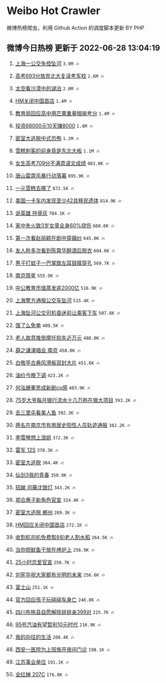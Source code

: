 # Weibo Hot Crawler 



微博热榜爬虫，利用 Github Action 的调度脚本更新 BY PHP 


## 微博今日热榜 更新于 2022-06-28 13:04:19 
1. [上海一公交失控坠河](https://s.weibo.com/weibo?q=%23%E4%B8%8A%E6%B5%B7%E4%B8%80%E5%85%AC%E4%BA%A4%E5%A4%B1%E6%8E%A7%E5%9D%A0%E6%B2%B3%23&Refer=top) `3.9M 🔥` 

1. [高考693分放弃北大复读考军校](https://s.weibo.com/weibo?q=%23%E9%AB%98%E8%80%83693%E5%88%86%E6%94%BE%E5%BC%83%E5%8C%97%E5%A4%A7%E5%A4%8D%E8%AF%BB%E8%80%83%E5%86%9B%E6%A0%A1%23&Refer=top) `2.6M 🔥` 

1. [太空看沙漠中的湖泊](https://s.weibo.com/weibo?q=%23%E5%A4%AA%E7%A9%BA%E7%9C%8B%E6%B2%99%E6%BC%A0%E4%B8%AD%E7%9A%84%E6%B9%96%E6%B3%8A%23&Refer=top) `2.0M 🔥` 

1. [HM关闭中国首店](https://s.weibo.com/weibo?q=%23HM%E5%85%B3%E9%97%AD%E4%B8%AD%E5%9B%BD%E9%A6%96%E5%BA%97%23&Refer=top) `1.4M 🔥` 

1. [教育局回应高中用芒果重量暗喻考分](https://s.weibo.com/weibo?q=%23%E6%95%99%E8%82%B2%E5%B1%80%E5%9B%9E%E5%BA%94%E9%AB%98%E4%B8%AD%E7%94%A8%E8%8A%92%E6%9E%9C%E9%87%8D%E9%87%8F%E6%9A%97%E5%96%BB%E8%80%83%E5%88%86%23&Refer=top) `1.4M 🔥` 

1. [投资68000元10天赚8000](https://s.weibo.com/weibo?q=%23%E6%8A%95%E8%B5%8468000%E5%85%8310%E5%A4%A9%E8%B5%9A8000%23&Refer=top) `1.4M 🔥` 

1. [密室大逃脱中式恐怖](https://s.weibo.com/weibo?q=%23%E5%AF%86%E5%AE%A4%E5%A4%A7%E9%80%83%E8%84%B1%E4%B8%AD%E5%BC%8F%E6%81%90%E6%80%96%23&Refer=top) `1.2M 🔥` 

1. [雪糕刺客的前身竟是东北大板](https://s.weibo.com/weibo?q=%23%E9%9B%AA%E7%B3%95%E5%88%BA%E5%AE%A2%E7%9A%84%E5%89%8D%E8%BA%AB%E7%AB%9F%E6%98%AF%E4%B8%9C%E5%8C%97%E5%A4%A7%E6%9D%BF%23&Refer=top) `1.1M 🔥` 

1. [女生高考709分不满意语文成绩](https://s.weibo.com/weibo?q=%23%E5%A5%B3%E7%94%9F%E9%AB%98%E8%80%83709%E5%88%86%E4%B8%8D%E6%BB%A1%E6%84%8F%E8%AF%AD%E6%96%87%E6%88%90%E7%BB%A9%23&Refer=top) `983.0K 🔥` 

1. [唐山雷霆风暴行动落幕](https://s.weibo.com/weibo?q=%23%E5%94%90%E5%B1%B1%E9%9B%B7%E9%9C%86%E9%A3%8E%E6%9A%B4%E8%A1%8C%E5%8A%A8%E8%90%BD%E5%B9%95%23&Refer=top) `895.9K 🔥` 

1. [一元雪糕去哪了](https://s.weibo.com/weibo?q=%23%E4%B8%80%E5%85%83%E9%9B%AA%E7%B3%95%E5%8E%BB%E5%93%AA%E4%BA%86%23&Refer=top) `872.5K 🔥` 

1. [美国一卡车内发现至少42具移民遗体](https://s.weibo.com/weibo?q=%23%E7%BE%8E%E5%9B%BD%E4%B8%80%E5%8D%A1%E8%BD%A6%E5%86%85%E5%8F%91%E7%8E%B0%E8%87%B3%E5%B0%9142%E5%85%B7%E7%A7%BB%E6%B0%91%E9%81%97%E4%BD%93%23&Refer=top) `814.9K 🔥` 

1. [说英雄 拌骨灰](https://s.weibo.com/weibo?q=%E8%AF%B4%E8%8B%B1%E9%9B%84%20%E6%8B%8C%E9%AA%A8%E7%81%B0&Refer=top) `704.1K 🔥` 

1. [家中失火致3岁女童全身60%烧伤](https://s.weibo.com/weibo?q=%E5%AE%B6%E4%B8%AD%E5%A4%B1%E7%81%AB%E8%87%B43%E5%B2%81%E5%A5%B3%E7%AB%A5%E5%85%A8%E8%BA%AB60%25%E7%83%A7%E4%BC%A4&Refer=top) `668.6K 🔥` 

1. [第一次看赵丽颖在剧中穿婚纱](https://s.weibo.com/weibo?q=%23%E7%AC%AC%E4%B8%80%E6%AC%A1%E7%9C%8B%E8%B5%B5%E4%B8%BD%E9%A2%96%E5%9C%A8%E5%89%A7%E4%B8%AD%E7%A9%BF%E5%A9%9A%E7%BA%B1%23&Refer=top) `645.0K 🔥` 

1. [友人称多次看到陈霄华醉酒后脱衣](https://s.weibo.com/weibo?q=%23%E5%8F%8B%E4%BA%BA%E7%A7%B0%E5%A4%9A%E6%AC%A1%E7%9C%8B%E5%88%B0%E9%99%88%E9%9C%84%E5%8D%8E%E9%86%89%E9%85%92%E5%90%8E%E8%84%B1%E8%A1%A3%23&Refer=top) `604.6K 🔥` 

1. [男子打蚊子一巴掌致左耳鼓膜穿孔](https://s.weibo.com/weibo?q=%23%E7%94%B7%E5%AD%90%E6%89%93%E8%9A%8A%E5%AD%90%E4%B8%80%E5%B7%B4%E6%8E%8C%E8%87%B4%E5%B7%A6%E8%80%B3%E9%BC%93%E8%86%9C%E7%A9%BF%E5%AD%94%23&Refer=top) `569.7K 🔥` 

1. [南京带星](https://s.weibo.com/weibo?q=%23%E5%8D%97%E4%BA%AC%E5%B8%A6%E6%98%9F%23&Refer=top) `555.9K 🔥` 

1. [中公教育市值蒸发逾2000亿](https://s.weibo.com/weibo?q=%23%E4%B8%AD%E5%85%AC%E6%95%99%E8%82%B2%E5%B8%82%E5%80%BC%E8%92%B8%E5%8F%91%E9%80%BE2000%E4%BA%BF%23&Refer=top) `516.9K 🔥` 

1. [上海警方通报公交车坠河](https://s.weibo.com/weibo?q=%23%E4%B8%8A%E6%B5%B7%E8%AD%A6%E6%96%B9%E9%80%9A%E6%8A%A5%E5%85%AC%E4%BA%A4%E8%BD%A6%E5%9D%A0%E6%B2%B3%23&Refer=top) `515.4K 🔥` 

1. [上海坠河公交司机昏迷前让乘客下车](https://s.weibo.com/weibo?q=%23%E4%B8%8A%E6%B5%B7%E5%9D%A0%E6%B2%B3%E5%85%AC%E4%BA%A4%E5%8F%B8%E6%9C%BA%E6%98%8F%E8%BF%B7%E5%89%8D%E8%AE%A9%E4%B9%98%E5%AE%A2%E4%B8%8B%E8%BD%A6%23&Refer=top) `507.8K 🔥` 

1. [饿了么免单](https://s.weibo.com/weibo?q=%E9%A5%BF%E4%BA%86%E4%B9%88%E5%85%8D%E5%8D%95&Refer=top) `489.5K 🔥` 

1. [老人故意推倒摩托损失近万元](https://s.weibo.com/weibo?q=%23%E8%80%81%E4%BA%BA%E6%95%85%E6%84%8F%E6%8E%A8%E5%80%92%E6%91%A9%E6%89%98%E6%8D%9F%E5%A4%B1%E8%BF%91%E4%B8%87%E5%85%83%23&Refer=top) `488.0K 🔥` 

1. [薛之谦演唱会 南京](https://s.weibo.com/weibo?q=%E8%96%9B%E4%B9%8B%E8%B0%A6%E6%BC%94%E5%94%B1%E4%BC%9A%20%E5%8D%97%E4%BA%AC&Refer=top) `458.0K 🔥` 

1. [白敬亭古典风滑板双封大片](https://s.weibo.com/weibo?q=%23%E7%99%BD%E6%95%AC%E4%BA%AD%E5%8F%A4%E5%85%B8%E9%A3%8E%E6%BB%91%E6%9D%BF%E5%8F%8C%E5%B0%81%E5%A4%A7%E7%89%87%23&Refer=top) `451.6K 🔥` 

1. [油价今晚下调](https://s.weibo.com/weibo?q=%23%E6%B2%B9%E4%BB%B7%E4%BB%8A%E6%99%9A%E4%B8%8B%E8%B0%83%23&Refer=top) `423.2K 🔥` 

1. [何泓姗董思成新剧cp感](https://s.weibo.com/weibo?q=%23%E4%BD%95%E6%B3%93%E5%A7%97%E8%91%A3%E6%80%9D%E6%88%90%E6%96%B0%E5%89%A7cp%E6%84%9F%23&Refer=top) `403.9K 🔥` 

1. [75岁大爷每月银行流水十几万称在做大项目](https://s.weibo.com/weibo?q=%2375%E5%B2%81%E5%A4%A7%E7%88%B7%E6%AF%8F%E6%9C%88%E9%93%B6%E8%A1%8C%E6%B5%81%E6%B0%B4%E5%8D%81%E5%87%A0%E4%B8%87%E7%A7%B0%E5%9C%A8%E5%81%9A%E5%A4%A7%E9%A1%B9%E7%9B%AE%23&Refer=top) `393.2K 🔥` 

1. [去三里屯看美人鱼](https://s.weibo.com/weibo?q=%23%E5%8E%BB%E4%B8%89%E9%87%8C%E5%B1%AF%E7%9C%8B%E7%BE%8E%E4%BA%BA%E9%B1%BC%23&Refer=top) `392.3K 🔥` 

1. [两名在南京市有旅居史阳性人员轨迹通报](https://s.weibo.com/weibo?q=%23%E4%B8%A4%E5%90%8D%E5%9C%A8%E5%8D%97%E4%BA%AC%E5%B8%82%E6%9C%89%E6%97%85%E5%B1%85%E5%8F%B2%E9%98%B3%E6%80%A7%E4%BA%BA%E5%91%98%E8%BD%A8%E8%BF%B9%E9%80%9A%E6%8A%A5%23&Refer=top) `382.2K 🔥` 

1. [李雪琴想上浪姐](https://s.weibo.com/weibo?q=%23%E6%9D%8E%E9%9B%AA%E7%90%B4%E6%83%B3%E4%B8%8A%E6%B5%AA%E5%A7%90%23&Refer=top) `372.3K 🔥` 

1. [雷军 12S](https://s.weibo.com/weibo?q=%E9%9B%B7%E5%86%9B%2012S&Refer=top) `370.3K 🔥` 

1. [密室大逃脱](https://s.weibo.com/weibo?q=%E5%AF%86%E5%AE%A4%E5%A4%A7%E9%80%83%E8%84%B1&Refer=top) `364.4K 🔥` 

1. [仙剑3我的青春](https://s.weibo.com/weibo?q=%23%E4%BB%99%E5%89%913%E6%88%91%E7%9A%84%E9%9D%92%E6%98%A5%23&Refer=top) `350.9K 🔥` 

1. [招娣 司藤沈银灯](https://s.weibo.com/weibo?q=%E6%8B%9B%E5%A8%A3%20%E5%8F%B8%E8%97%A4%E6%B2%88%E9%93%B6%E7%81%AF&Refer=top) `343.2K 🔥` 

1. [郑合惠子新角色官宣](https://s.weibo.com/weibo?q=%E9%83%91%E5%90%88%E6%83%A0%E5%AD%90%E6%96%B0%E8%A7%92%E8%89%B2%E5%AE%98%E5%AE%A3&Refer=top) `324.4K 🔥` 

1. [密室大逃脱 郴州](https://s.weibo.com/weibo?q=%E5%AF%86%E5%AE%A4%E5%A4%A7%E9%80%83%E8%84%B1%20%E9%83%B4%E5%B7%9E&Refer=top) `289.3K 🔥` 

1. [HM回应关闭中国首店](https://s.weibo.com/weibo?q=%23HM%E5%9B%9E%E5%BA%94%E5%85%B3%E9%97%AD%E4%B8%AD%E5%9B%BD%E9%A6%96%E5%BA%97%23&Refer=top) `272.1K 🔥` 

1. [收割机司机免费帮8旬老人割水稻](https://s.weibo.com/weibo?q=%23%E6%94%B6%E5%89%B2%E6%9C%BA%E5%8F%B8%E6%9C%BA%E5%85%8D%E8%B4%B9%E5%B8%AE8%E6%97%AC%E8%80%81%E4%BA%BA%E5%89%B2%E6%B0%B4%E7%A8%BB%23&Refer=top) `264.5K 🔥` 

1. [当你把鱿鱼干放在烤炉上](https://s.weibo.com/weibo?q=%E5%BD%93%E4%BD%A0%E6%8A%8A%E9%B1%BF%E9%B1%BC%E5%B9%B2%E6%94%BE%E5%9C%A8%E7%83%A4%E7%82%89%E4%B8%8A&Refer=top) `256.9K 🔥` 

1. [25小时恋爱官宣](https://s.weibo.com/weibo?q=%2325%E5%B0%8F%E6%97%B6%E6%81%8B%E7%88%B1%E5%AE%98%E5%AE%A3%23&Refer=top) `256.7K 🔥` 

1. [刘宪华祝大家都有光明的未来](https://s.weibo.com/weibo?q=%23%E5%88%98%E5%AE%AA%E5%8D%8E%E7%A5%9D%E5%A4%A7%E5%AE%B6%E9%83%BD%E6%9C%89%E5%85%89%E6%98%8E%E7%9A%84%E6%9C%AA%E6%9D%A5%23&Refer=top) `256.6K 🔥` 

1. [富士山](https://s.weibo.com/weibo?q=%E5%AF%8C%E5%A3%AB%E5%B1%B1&Refer=top) `251.1K 🔥` 

1. [官方回应孩子玩碰碰车身亡](https://s.weibo.com/weibo?q=%23%E5%AE%98%E6%96%B9%E5%9B%9E%E5%BA%94%E5%AD%A9%E5%AD%90%E7%8E%A9%E7%A2%B0%E7%A2%B0%E8%BD%A6%E8%BA%AB%E4%BA%A1%23&Refer=top) `246.8K 🔥` 

1. [四川布拖县自愿解除娃娃亲399对](https://s.weibo.com/weibo?q=%23%E5%9B%9B%E5%B7%9D%E5%B8%83%E6%8B%96%E5%8E%BF%E8%87%AA%E6%84%BF%E8%A7%A3%E9%99%A4%E5%A8%83%E5%A8%83%E4%BA%B2399%E5%AF%B9%23&Refer=top) `225.7K 🔥` 

1. [95号汽油有望暂别10元时代](https://s.weibo.com/weibo?q=%2395%E5%8F%B7%E6%B1%BD%E6%B2%B9%E6%9C%89%E6%9C%9B%E6%9A%82%E5%88%AB10%E5%85%83%E6%97%B6%E4%BB%A3%23&Refer=top) `216.9K 🔥` 

1. [我的向往的生活](https://s.weibo.com/weibo?q=%E6%88%91%E7%9A%84%E5%90%91%E5%BE%80%E7%9A%84%E7%94%9F%E6%B4%BB&Refer=top) `208.4K 🔥` 

1. [西安一医院为上班族开夜间门诊](https://s.weibo.com/weibo?q=%23%E8%A5%BF%E5%AE%89%E4%B8%80%E5%8C%BB%E9%99%A2%E4%B8%BA%E4%B8%8A%E7%8F%AD%E6%97%8F%E5%BC%80%E5%A4%9C%E9%97%B4%E9%97%A8%E8%AF%8A%23&Refer=top) `198.1K 🔥` 

1. [江苏事业单位](https://s.weibo.com/weibo?q=%E6%B1%9F%E8%8B%8F%E4%BA%8B%E4%B8%9A%E5%8D%95%E4%BD%8D&Refer=top) `191.1K 🔥` 

1. [全红婵 207C](https://s.weibo.com/weibo?q=%E5%85%A8%E7%BA%A2%E5%A9%B5%20207C&Refer=top) `176.0K 🔥` 

